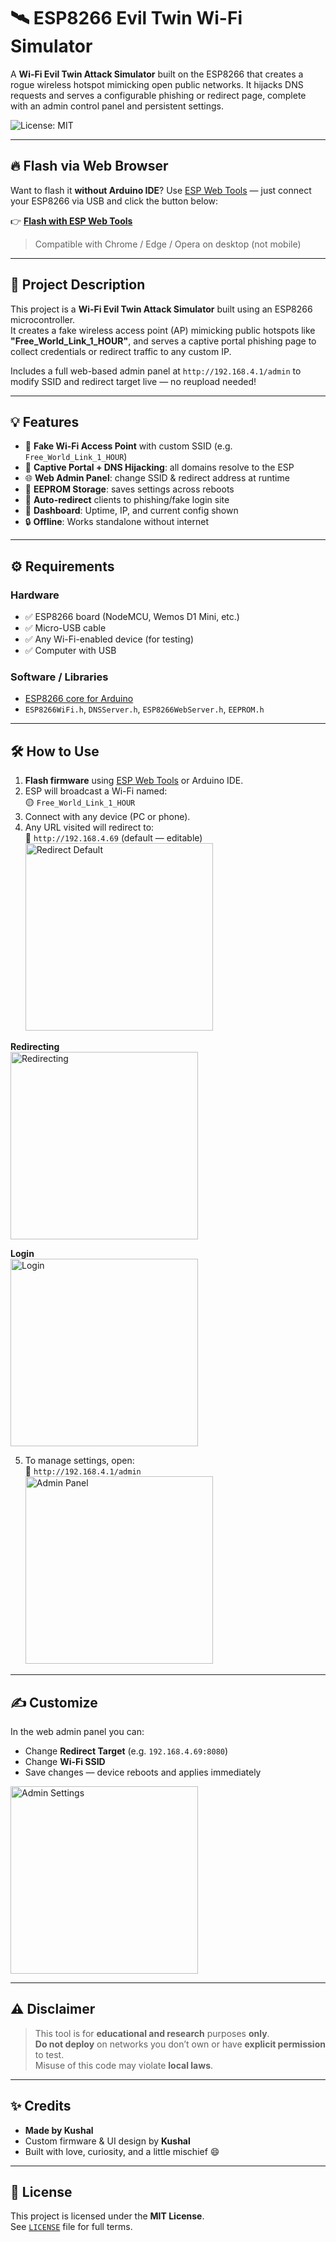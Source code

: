 # 🛰️ ESP8266 Evil Twin Wi-Fi Simulator

A **Wi-Fi Evil Twin Attack Simulator** built on the ESP8266 that creates a rogue wireless hotspot mimicking open public networks. It hijacks DNS requests and serves a configurable phishing or redirect page, complete with an admin control panel and persistent settings.

![License: MIT](https://img.shields.io/badge/License-MIT-yellow.svg)

---

## 🔥 Flash via Web Browser

Want to flash it **without Arduino IDE**? Use [ESP Web Tools](https://esp.huhn.me/) — just connect your ESP8266 via USB and click the button below:

👉 **[Flash with ESP Web Tools](https://esp.huhn.me/)**  
> Compatible with Chrome / Edge / Opera on desktop (not mobile)

---

## 🧠 Project Description

This project is a **Wi-Fi Evil Twin Attack Simulator** built using an ESP8266 microcontroller.  
It creates a fake wireless access point (AP) mimicking public hotspots like **"Free_World_Link_1_HOUR"**, and serves a captive portal phishing page to collect credentials or redirect traffic to any custom IP.

Includes a full web-based admin panel at `http://192.168.4.1/admin` to modify SSID and redirect target live — no reupload needed!

---

## 💡 Features

- 📡 **Fake Wi-Fi Access Point** with custom SSID (e.g. `Free_World_Link_1_HOUR`)
- 🧠 **Captive Portal + DNS Hijacking**: all domains resolve to the ESP
- 🌐 **Web Admin Panel**: change SSID & redirect address at runtime
- 💾 **EEPROM Storage**: saves settings across reboots
- 🚀 **Auto-redirect** clients to phishing/fake login site
- 🧭 **Dashboard**: Uptime, IP, and current config shown
- 🔒 **Offline**: Works standalone without internet

---

## ⚙️ Requirements

### Hardware
- ✅ ESP8266 board (NodeMCU, Wemos D1 Mini, etc.)
- ✅ Micro-USB cable
- ✅ Any Wi-Fi-enabled device (for testing)
- ✅ Computer with USB

### Software / Libraries
- [ESP8266 core for Arduino](https://github.com/esp8266/Arduino)
- `ESP8266WiFi.h`, `DNSServer.h`, `ESP8266WebServer.h`, `EEPROM.h`

---

## 🛠 How to Use

1. **Flash firmware** using [ESP Web Tools](https://esp.huhn.me/) or Arduino IDE.  
2. ESP will broadcast a Wi-Fi named:  
   🟡 `Free_World_Link_1_HOUR`  
3. Connect with any device (PC or phone).  
4. Any URL visited will redirect to:  
   🔴 `http://192.168.4.69` (default — editable)  
   <img src="https://github.com/user-attachments/assets/d761d7cd-2f3d-4ff4-8389-75fb55318c0a" alt="Redirect Default" width="300" />

**Redirecting**  
<img src="https://github.com/user-attachments/assets/41631b2e-baf2-43a3-b5a8-d845c4193313" alt="Redirecting" width="300" />

**Login**  
<img src="https://github.com/user-attachments/assets/3115bf53-53ac-4b1b-a169-984748138ea3" alt="Login" width="300" />

5. To manage settings, open:  
   🔧 `http://192.168.4.1/admin`  
   <img src="https://github.com/user-attachments/assets/190e4255-4cfa-4cb2-bfa2-75597b85c50c" alt="Admin Panel" width="300" />

---

## ✍️ Customize

In the web admin panel you can:  
- Change **Redirect Target** (e.g. `192.168.4.69:8080`)  
- Change **Wi-Fi SSID**  
- Save changes — device reboots and applies immediately  
<img src="https://github.com/user-attachments/assets/d0c76235-b328-41dd-99f3-4e578d837cc7" alt="Admin Settings" width="300" />

---

## ⚠️ Disclaimer

> This tool is for **educational and research** purposes **only**.  
> **Do not deploy** on networks you don’t own or have **explicit permission** to test.  
> Misuse of this code may violate **local laws**.

---

## ✨ Credits

- **Made by Kushal**  
- Custom firmware & UI design by **Kushal**  
- Built with love, curiosity, and a little mischief 😄

---

## 📜 License

This project is licensed under the **MIT License**.  
See [`LICENSE`](./LICENSE) file for full terms.
